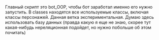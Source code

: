 Главный скрипт это bot_OOP, чтобы бот заработал именно его нужно запустить. 
В classes находятся все используемые классы, включая классы персонажей.
Данная ветка экспериментальная. Думаю здесь использовать базу данных (правда какую я еще не знаю, скорее тут какая-нибудь нереляционная подойдет, но нужно побольше об этом почитать)

